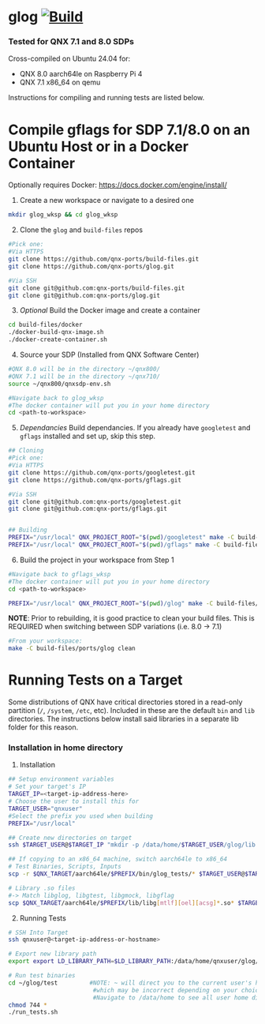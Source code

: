 # glog [![Build](https://github.com/qnx-ports/build-files/actions/workflows/glog.yml/badge.svg)](https://github.com/qnx-ports/build-files/actions/workflows/glog.yml)

### Tested for QNX 7.1 and 8.0 SDPs

Cross-compiled on Ubuntu 24.04 for:

- QNX 8.0 aarch64le on Raspberry Pi 4
- QNX 7.1 x86_64 on qemu

Instructions for compiling and running tests are listed below.

# Compile gflags for SDP 7.1/8.0 on an Ubuntu Host or in a Docker Container

Optionally requires Docker: https://docs.docker.com/engine/install/

1. Create a new workspace or navigate to a desired one

```bash
mkdir glog_wksp && cd glog_wksp
```

2. Clone the `glog` and `build-files` repos

```bash
#Pick one:
#Via HTTPS
git clone https://github.com/qnx-ports/build-files.git
git clone https://github.com/qnx-ports/glog.git

#Via SSH
git clone git@github.com:qnx-ports/build-files.git
git clone git@github.com:qnx-ports/glog.git
```

3. _Optional_ Build the Docker image and create a container

```bash
cd build-files/docker
./docker-build-qnx-image.sh
./docker-create-container.sh
```

4. Source your SDP (Installed from QNX Software Center)

```bash
#QNX 8.0 will be in the directory ~/qnx800/
#QNX 7.1 will be in the directory ~/qnx710/
source ~/qnx800/qnxsdp-env.sh

#Navigate back to glog_wksp
#The docker container will put you in your home directory
cd <path-to-workspace>

```

5. _Dependancies_ Build dependancies. If you already have `googletest` and `gflags` installed and set up, skip this step.

```bash
## Cloning
#Pick one:
#Via HTTPS
git clone https://github.com/qnx-ports/googletest.git
git clone https://github.com/qnx-ports/gflags.git

#Via SSH
git clone git@github.com:qnx-ports/googletest.git
git clone git@github.com:qnx-ports/gflags.git


## Building
PREFIX="/usr/local" QNX_PROJECT_ROOT="$(pwd)/googletest" make -C build-files/ports/googletest install -j4
PREFIX="/usr/local" QNX_PROJECT_ROOT="$(pwd)/gflags" make -C build-files/ports/gflags install -j4
```

6. Build the project in your workspace from Step 1

```bash
#Navigate back to gflags_wksp
#The docker container will put you in your home directory
cd <path-to-workspace>

PREFIX="/usr/local" QNX_PROJECT_ROOT="$(pwd)/glog" make -C build-files/ports/glog install -j4
```

**NOTE**: Prior to rebuilding, it is good practice to clean your build files. This is REQUIRED when switching between SDP variations (i.e. 8.0 -> 7.1)

```bash
#From your workspace:
make -C build-files/ports/glog clean
```

# Running Tests on a Target

Some distributions of QNX have critical directories stored in a read-only partition (`/`, `/system`, `/etc`, etc). Included in these are the default `bin` and `lib` directories. The instructions below install said libraries in a separate lib folder for this reason.

### Installation in home directory

1. Installation

```bash
## Setup environment variables
# Set your target's IP
TARGET_IP=<target-ip-address-here>
# Choose the user to install this for
TARGET_USER="qnxuser"
#Select the prefix you used when building
PREFIX="/usr/local"

## Create new directories on target
ssh $TARGET_USER@$TARGET_IP "mkdir -p /data/home/$TARGET_USER/glog/lib && mkdir -p /data/home/$TARGET_USER/glog/test"

## If copying to an x86_64 machine, switch aarch64le to x86_64
# Test Binaries, Scripts, Inputs
scp -r $QNX_TARGET/aarch64le/$PREFIX/bin/glog_tests/* $TARGET_USER@$TARGET_IP:/data/home/$TARGET_USER/glog/test

# Library .so files
#-> Match libglog, libgtest, libgmock, libgflag
scp $QNX_TARGET/aarch64le/$PREFIX/lib/libg[mtlf][oel][acsg]*.so* $TARGET_USER@$TARGET_IP:/data/home/$TARGET_USER/glog/lib
```

2. Running Tests

```bash
# SSH Into Target
ssh qnxuser@<target-ip-address-or-hostname>

# Export new library path
export export LD_LIBRARY_PATH=$LD_LIBRARY_PATH:/data/home/qnxuser/glog/lib

# Run test binaries
cd ~/glog/test         #NOTE: ~ will direct you to the current user's home directory,
                        #which may be incorrect depending on your choices above.
                        #Navigate to /data/home to see all user home directories
chmod 744 *
./run_tests.sh
```

